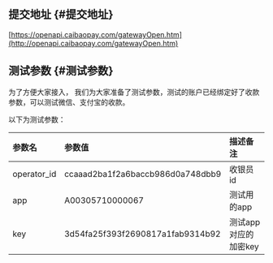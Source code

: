 ## 提交地址 {#提交地址}

[https://openapi.caibaopay.com/gatewayOpen.htm](http://openapi.caibaopay.com/gatewayOpen.htm)

## 测试参数 {#测试参数}

为了方便大家接入， 我们为大家准备了测试参数，测试的账户已经绑定好了收款参数，可以测试微信、支付宝的收款。

以下为测试参数：

| 参数名 | 参数值 | 描述备注 |
| :--- | :--- | :--- |
| operator\_id | ccaaad2ba1f2a6baccb986d0a748dbb9 | 收银员id |
| app | A00305710000067 | 测试用的app |
| key | 3d54fa25f393f2690817a1fab9314b92 | 测试app对应的加密key |



